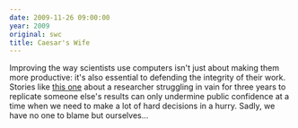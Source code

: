 ```yaml
---
date: 2009-11-26 09:00:00
year: 2009
original: swc
title: Caesar's Wife
---
```

<p>Improving the way scientists use computers isn't just about making them more productive: it's also essential to defending the integrity of their work. Stories like <a href="http://pajamasmedia.com/blog/climategate-computer-codes-are-the-real-story/">this one</a> about a researcher struggling in vain for three years to replicate someone else's results can only undermine public confidence at a time when we need to make a lot of hard decisions in a hurry. Sadly, we have no one to blame but ourselves…</p>
